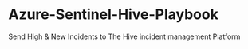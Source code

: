 # Azure-Sentinel-Hive-Playbook
Send High &amp; New Incidents to The Hive incident management Platform
